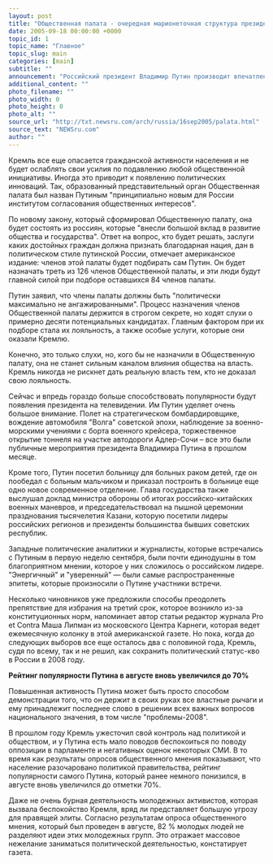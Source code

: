 ```yaml
---
layout: post
title: "Общественная палата - очередная марионеточная структура президента"
date: 2005-09-18 00:00:00 +0000
topic_id: 1
topic_name: "Главное"
topic_slug: main
categories: [main]
subtitle: ""
announcement: "Российский президент Владимир Путин производит впечатление человека, который заинтересован в избрании на новый срок. Это впечатление настолько сильное, что политические комментаторы вновь гадают, останется ли Путин у власти после 2008 года, когда истечет его второй – и последний – президентский срок, пишет The Washington Post. (Перевод на сайте Inopressa.ru.)"
additional_content: ""
photo_filename: ""
photo_width: 0
photo_height: 0
photo_alt: ""
source_url: "http://txt.newsru.com/arch/russia/16sep2005/palata.html"
source_text: "NEWSru.com"
author: ""
---
```

Кремль все еще опасается гражданской активности населения и не будет ослаблять свои усилия по подавлению любой общественной инициативы. Иногда это приводит к появлению политических инноваций. Так, образованный представительный орган Общественная палата был назван Путиным "принципиально новым для России институтом согласования общественных интересов".

По новому закону, который сформировал Общественную палату, она будет состоять из россиян, которые "внесли большой вклад в развитие общества и государства". Ответ на вопрос, кто будет решать, заслуги каких достойных граждан должна признать благодарная нация, дан в политическом стиле путинской России, отмечает американское издание: членов этой палаты будет подбирать сам Путин. Он будет назначать треть из 126 членов Общественной палаты, и эти люди будут главной силой при подборе оставшихся 84 членов палаты.

Путин заявил, что члены палаты должны быть "политически максимально не ангажированными". Процесс назначения членов Общественной палаты держится в строгом секрете, но ходят слухи о примерно десяти потенциальных кандидатах. Главным фактором при их подборе стала их лояльность, а также особые услуги, которые они оказали Кремлю.

Конечно, это только слухи, но, кого бы не назначили в Общественную палату, она не станет сильным каналом влияния общества на власть. Кремль никогда не рискнет дать реальную власть тем, кто не доказал свою лояльность.

Сейчас и впредь гораздо больше способствовать популярности будут появления президента на телевидении. Им Путин уделяет очень большое внимание. Полет на стратегическом бомбардировщике, вождение автомобиля "Волга" советской эпохи, наблюдение за военно-морскими учениями с борта военного крейсера, торжественное открытие тоннеля на участке автодороги Адлер-Сочи – все это были публичные мероприятия президента Владимира Путина в прошлом месяце.

Кроме того, Путин посетил больницу для больных раком детей, где он пообедал с больным мальчиком и приказал построить в больнице еще одно новое современное отделение. Глава государства также выслушал доклад министра обороны об итогах российско-китайских военных маневров, и председательствовал на пышной церемонии празднования тысячелетия Казани, которую посетили лидеры российских регионов и президенты большинства бывших советских республик.

Западные политические аналитики и журналисты, которые встречались с Путиным в первую неделю сентября, были почти единодушны в том благоприятном мнении, которое у них сложилось о российском лидере. "Энергичный" и "уверенный" &mdash; были самые распространенные эпитеты, которые произносили о Путине участники встречи.

Несколько чиновников уже предложили способы преодолеть препятствие для избрания на третий срок, которое возникло из-за конституционных норм, напоминает автор статьи редактор журнала Pro et Contra Маша Липман из московского Центра Карнеги, которая ведет ежемесячную колонку в этой американской газете. Но пока, когда до следующих выборов все еще осталось два с половиной года, Кремль, судя по всему, так и не решил, как сохранить политический статус-кво в России в 2008 году.

<strong>Рейтинг популярности Путина в августе вновь увеличился до 70%</strong>

Повышенная активность Путина может быть просто способом демонстрации того, что он держит в своих руках все властные рычаги и ему принадлежит последнее слово в решении всех важных вопросов национального значения, в том числе "проблемы-2008".

В прошлом году Кремль ужесточил свой контроль над политикой и обществом, и у Путина есть мало поводов беспокоиться по поводу оппозиции в парламенте и негативных оценок некоторых СМИ. В то время как результаты опросов общественного мнения показывают, что население разочаровано политикой правительства, рейтинг популярности самого Путина, который ранее немного понизился, в августе вновь увеличился до отметки 70%.

Даже не очень бурная деятельность молодежных активистов, которая вызвала беспокойство Кремля, вряд ли представляет большую угрозу для правящей элиты. Согласно результатам опроса общественного мнения, который был проведен в августе, 82 % молодых людей не разделяют идеи этих молодежных групп. Это отражает массовое нежелание заниматься политической деятельностью, констатирует газета.
